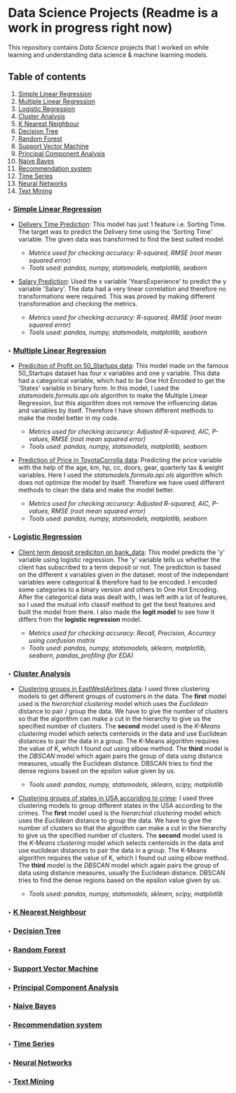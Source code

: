 # Data Science Projects (Readme is a work in progress right now)
This repository contains *Data Science* projects that I worked on while learning and understanding data science & machine learning models.

## Table of contents
1. [Simple Linear Regression](#slr)
2. [Multiple Linear Regression](#mlr)
3. [Logistic Regression](#lr)
4. [Cluster Analysis](#ca)
5. [K Nearest Neighbour](#knn)
6. [Decision Tree](#dt)
7. [Random Forest](#rf)
8. [Support Vector Machine](#svm)
9. [Principal Component Analysis](#rf)
10. [Naive Bayes](#nb)
11. [Recommendation system](#rs)
12. [Time Series](#ts)
13. [Neural Networks](#nn)
14. [Text Mining](#tm)




### ‣ [Simple Linear Regression](https://github.com/FloydFernandes/data-science-portfolio/tree/main/projects/Simple%20linear%20Regression) <a name="slr"></a>
  * [Delivery Time Prediction](https://github.com/FloydFernandes/data-science-portfolio/blob/main/projects/Simple%20linear%20Regression/Delivery%20Time%20SLR%20model.ipynb): This model has just 1 feature i.e. Sorting Time. The target was to predict the Delivery time using the 'Sorting Time' variable. The given data was transformed to find the best suited model. 

    * *Metrics used for checking accuracy: R-squared, RMSE (root mean squared error)*
    * *Tools used: pandas, numpy, statsmodels, matplotlib, seaborn*

  * [Salary Prediction](https://github.com/FloydFernandes/data-science-portfolio/blob/main/projects/Simple%20linear%20Regression/Salary%20SLR%20model.ipynb): Used the x variable 'YearsExperience' to predict the y variable 'Salary'. The data had a very linear correlation and therefore no transformations were required. This was proved by making different transformation and checking the metrics.

    * *Metrics used for checking accuracy: R-squared, RMSE (root mean squared error)*
    * *Tools used: pandas, numpy, statsmodels, matplotlib, seaborn*

### ‣ [Multiple Linear Regression](https://github.com/FloydFernandes/data-science-portfolio/tree/main/projects/Multiple%20linear%20regression) <a name="mlr"></a>
  * [Prediciton of Profit on 50_Startups data](https://github.com/FloydFernandes/data-science-portfolio/blob/main/projects/Multiple%20linear%20regression/MLR_50_Startups.ipynb): This model made on the famous 50_Startups dataset has four x variables and one y variable. This data had a categorical variable, which had to be One Hot Encoded to get the 'States' variable in binary form. In this model, I used the *statsmodels.formula.api.ols* algorithm to make the Multiple Linear Regression, but this algorithm does not remove the influencing datas and variables by itself. Therefore I have shown different methods to make the model better in my code.

    * *Metrics used for checking accuracy: Adjusted R-squared, AIC, P-values, RMSE (root mean squared error)*
    * *Tools used: pandas, numpy, statsmodels, matplotlib, seaborn*

  * [Prediction of Price in ToyotaCorrolla data](https://github.com/FloydFernandes/data-science-portfolio/blob/main/projects/Simple%20linear%20Regression/Salary%20SLR%20model.ipynb): Predicting the price variable with the help of the age, km, hp, cc, doors, gear, quarterly tax & weight variables. Here I used the *statsmodels.formula.api.ols* algorithm which does not optimize the model by itself. Therefore we have used different methods to clean the data and make the model better.

    * *Metrics used for checking accuracy: Adjusted R-squared, AIC, P-values, RMSE (root mean squared error)*
    * *Tools used: pandas, numpy, statsmodels, matplotlib, seaborn*
    
### ‣ [Logistic Regression](https://github.com/FloydFernandes/data-science-portfolio/tree/main/projects/Logistic%20Regression) <a name="lr"></a>
  * [Client term deposit prediciton on bank_data](https://github.com/FloydFernandes/data-science-portfolio/blob/main/projects/Simple%20linear%20Regression/Salary%20SLR%20model.ipynb): This model predicts the 'y' variable using logistic regression. The 'y' variable tells us whether the client has subscribed to a term deposit or not. The prediction is based on the different x variables given in the dataset. most of the independant variables were categorical & therefore had to be encoded. I encoded some categories to a binary version and others to One Hot Encoding. After the categorical data was dealt with, I was left with a lot of features, so I used the mutual info classif method to get the best features and built the model from there. I also made the **logit model** to see how it differs from the **logistic regression** model.

    * *Metrics used for checking accuracy: Recall, Precision, Accuracy using confusion matrix*
    * *Tools used: pandas, numpy, statsmodels, sklearn, matplotlib, seaborn, pandas_profiling (for EDA)*

### ‣ [Cluster Analysis](https://github.com/FloydFernandes/data-science-portfolio/tree/main/projects/Clustering) <a name="ca"></a>
  * [Clustering groups in EastWestAirlines data](https://github.com/FloydFernandes/data-science-portfolio/blob/main/projects/Clustering/Airline_customer_miles.ipynb): I used three clustering models to get different groups of customers in the data. The **first** model used is the *hierarchial clustering* model which uses the *Euclidean* distance to pair / group the data. We have to give the number of clusters so that the algorithm can make a cut in the hierarchy to give us the specified number of clusters. The **second** model used is the *K-Means clustering* model which selects centeroids in the data and use Euclidean distances to pair the data in a group. The K-Means algorithm requires the value of K, which I found out using elbow method. The **third** model is the *DBSCAN* model which again pairs the group of data using distance measures, usually the Euclidean distance. DBSCAN tries to find the dense regions based on the epsilon value given by us.

    * *Tools used: pandas, numpy, statsmodels, sklearn, scipy, matplotlib*

  * [Clustering groups of states in USA accoriding to crime](https://github.com/FloydFernandes/data-science-portfolio/blob/main/projects/Clustering/USA_crime_data_clustering.ipynb): I used three clustering models to group different states in the USA according to the crimes. The **first** model used is the *hierarchial clustering* model which uses the *Euclidean* distance to group the data. We have to give the number of clusters so that the algorithm can make a cut in the hierarchy to give us the specified number of clusters. The **second** model used is the *K-Means clustering* model which selects centeroids in the data and use euclidean distances to pair the data in a group. The K-Means algorithm requires the value of K, which I found out using elbow method. The **third** model is the *DBSCAN* model which again pairs the group of data using distance measures, usually the Euclidean distance. DBSCAN tries to find the dense regions based on the epsilon value given by us.

    * *Tools used: pandas, numpy, statsmodels, sklearn, scipy, matplotlib*



### ‣ [K Nearest Neighbour](https://github.com/FloydFernandes/data-science-portfolio/tree/main/projects/K%20Nearest%20neighbour) <a name="knn"></a>
### ‣ [Decision Tree](https://github.com/FloydFernandes/data-science-portfolio/tree/main/projects/Decision%20Tree) <a name="dt"></a>
### ‣ [Random Forest](https://github.com/FloydFernandes/data-science-portfolio/tree/main/projects/Random%20Forest) <a name="rf"></a>
### ‣ [Support Vector Machine](https://github.com/FloydFernandes/data-science-portfolio/tree/main/projects/Support%20Vector%20Machine) <a name="svm"></a>
### ‣ [Principal Component Analysis](https://github.com/FloydFernandes/data-science-portfolio/tree/main/projects/PCA) <a name="pca"></a>
### ‣ [Naive Bayes](https://github.com/FloydFernandes/data-science-portfolio/tree/main/projects/Naive%20Bayes) <a name="nb"></a>
### ‣ [Recommendation system](https://github.com/FloydFernandes/data-science-portfolio/tree/main/projects/Recommendation%20system) <a name="rs"></a>
### ‣ [Time Series](https://github.com/FloydFernandes/data-science-portfolio/tree/main/projects/Time%20Series) <a name="ts"></a>
### ‣ [Neural Networks](https://github.com/FloydFernandes/data-science-portfolio/tree/main/projects/Neural%20Networks) <a name="nn"></a>
### ‣ [Text Mining](https://github.com/FloydFernandes/data-science-portfolio/tree/main/projects/Text%20mining) <a name="tm"></a>
